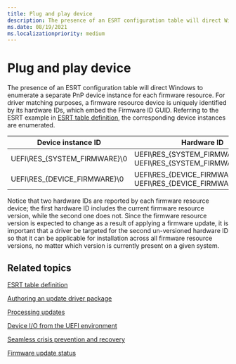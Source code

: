 ```yaml
---
title: Plug and play device
description: The presence of an ESRT configuration table will direct Windows to enumerate a separate PnP device instance for each firmware resource.
ms.date: 08/19/2021
ms.localizationpriority: medium
---
```


# Plug and play device

The presence of an ESRT configuration table will direct Windows to enumerate a separate PnP device instance for each firmware resource. For driver matching purposes, a firmware resource device is uniquely identified by its hardware IDs, which embed the Firmware ID GUID. Referring to the ESRT example in [ESRT table definition](esrt-table-definition.md), the corresponding device instances are enumerated.

| Device instance ID | Hardware ID |
|--|--|
| UEFI\RES_{SYSTEM_FIRMWARE}\0 | UEFI\RES_{SYSTEM_FIRMWARE}&REV_1, UEFI\RES_{SYSTEM_FIRMWARE} |
| UEFI\RES_{DEVICE_FIRMWARE}\0 | UEFI\RES_{DEVICE_FIRMWARE}&REV_1, UEFI\RES_{DEVICE_FIRMWARE} |

Notice that two hardware IDs are reported by each firmware resource device; the first hardware ID includes the current firmware resource version, while the second one does not. Since the firmware resource version is expected to change as a result of applying a firmware update, it is important that a driver be targeted for the second un-versioned hardware ID so that it can be applicable for installation across all firmware resource versions, no matter which version is currently present on a given system.

## Related topics

[ESRT table definition](esrt-table-definition.md)  

[Authoring an update driver package](authoring-an-update-driver-package.md)  

[Processing updates](processing-updates.md)  

[Device I/O from the UEFI environment](device-i-o-from-the-uefi-environment.md)  

[Seamless crisis prevention and recovery](seamless-crisis-prevention-and-recovery.md)  

[Firmware update status](firmware-update-status.md)  
